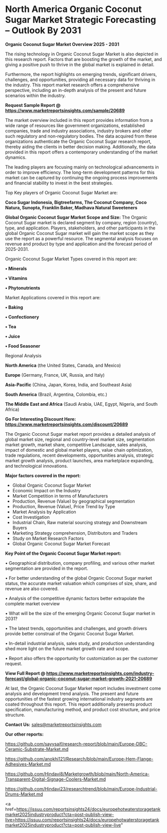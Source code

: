 # North America Organic Coconut Sugar Market Strategic Forecasting – Outlook By 2031

<Strong> Organic Coconut Sugar Market Overview 2025 - 2031</strong>

The rising technology in Organic Coconut Sugar Market is also depicted in this research report. Factors that are boosting the growth of the market, and giving a positive push to thrive in the global market is explained in detail.

Furthermore, the report highlights on emerging trends, significant drivers, challenges, and opportunities, providing all necessary data for thriving in the industry. This report market research offers a comprehensive perspective, including an in-depth analysis of the present and future scenarios within the industry.

<strong>Request Sample Report @ <a href=https://www.marketreportsinsights.com/sample/20689>https://www.marketreportsinsights.com/sample/20689</a></strong>

The market overview included in this report provides information from a wide range of resources like government organizations, established companies, trade and industry associations, industry brokers and other such regulatory and non-regulatory bodies. The data acquired from these organizations authenticate the Organic Coconut Sugar research report, thereby aiding the clients in better decision making. Additionally, the data provided in this report offers a contemporary understanding of the market dynamics.

The leading players are focusing mainly on technological advancements in order to improve efficiency. The long-term development patterns for this market can be captured by continuing the ongoing process improvements and financial stability to invest in the best strategies.

Top Key players of Organic Coconut Sugar Market are:

<strong>Coco Sugar Indonesia, Bigtreefarms, The Coconut Company, Coco Natura, Sunopta, Franklin Baker, Madhava Natural Sweeteners</strong>

<strong><b>Global Organic Coconut Sugar Market Scope and Size:</b></strong>
The Organic Coconut Sugar market is declared segment by company, region (country), type, and application. Players, stakeholders, and other participants in the global Organic Coconut Sugar market will gain the market scope as they use the report as a powerful resource. The segmental analysis focuses on revenue and product by type and application and the forecast period of 2025-2031.

Organic Coconut Sugar Market Types covered in this report are:

<strong>• Minerals

• Vitamins

• Phytonutrients</strong>

Market Applications covered in this report are:

<strong>• Baking

• Confectionery

• Tea

• Juice

• Food Seasoner</strong> 

Regional Analysis

<strong>North America</strong> (the United States, Canada, and Mexico)

<strong>Europe</strong> (Germany, France, UK, Russia, and Italy)

<strong>Asia-Pacific</strong> (China, Japan, Korea, India, and Southeast Asia)

<strong>South America</strong> (Brazil, Argentina, Colombia, etc.)

<strong>The Middle East and Africa</strong> (Saudi Arabia, UAE, Egypt, Nigeria, and South Africa)

<strong>Go For Interesting Discount Here: <a href=https://www.marketreportsinsights.com/discount/20689>https://www.marketreportsinsights.com/discount/20689</a></strong>

The Organic Coconut Sugar market report provides a detailed analysis of global market size, regional and country-level market size, segmentation market growth, market share, competitive Landscape, sales analysis, impact of domestic and global market players, value chain optimization, trade regulations, recent developments, opportunities analysis, strategic market growth analysis, product launches, area marketplace expanding, and technological innovations.

<strong><b>Major factors covered in the report:</b></strong>
<ul>
  <li>Global Organic Coconut Sugar Market </li>
  <li>Economic Impact on the Industry</li>
  <li>Market Competition in terms of Manufacturers</li>
  <li>Production, Revenue (Value) by geographical segmentation</li>
  <li>Production, Revenue (Value), Price Trend by Type</li>
  <li>Market Analysis by Application</li>
  <li>Cost Investigation</li>
  <li>Industrial Chain, Raw material sourcing strategy and Downstream Buyers</li>
  <li>Marketing Strategy comprehension, Distributors and Traders</li>
  <li>Study on Market Research Factors</li>
  <li>Global Organic Coconut Sugar Market Forecast</li>
</ul>

<strong><b>Key Point of the Organic Coconut Sugar Market report:</b></strong>

• Geographical distribution, company profiling, and various other market segmentation are provided in the report.

• For better understanding of the global Organic Coconut Sugar market status, the accurate market valuation which comprises of size, share, and revenue are also covered.

• Analysis of the competitive dynamic factors better extrapolate the complete market overview

• What will be the size of the emerging Organic Coconut Sugar market in 2031?

• The latest trends, opportunities and challenges, and growth drivers provide better construal of the Organic Coconut Sugar Market.

• In-detail industrial analysis, sales study, and production understanding shed more light on the future market growth rate and scope.

• Report also offers the opportunity for customization as per the customer request.

<strong><b>View Full Report @ <a href=https://www.marketreportsinsights.com/industry-forecast/global-organic-coconut-sugar-market-growth-2021-20689>https://www.marketreportsinsights.com/industry-forecast/global-organic-coconut-sugar-market-growth-2021-20689</a></b></strong>


At last, the Organic Coconut Sugar Market report includes investment come analysis and development trend analysis. The present and future opportunities of the fastest growing international industry segments are coated throughout this report. This report additionally presents product specification, manufacturing method, and product cost structure, and price structure.

<strong>Contact Us:</strong>
sales@marketreportsinsights.com

<strong>Our other reports:</strong>

<a href=https://github.com/sayysaif/research-report/blob/main/Europe-DBC-Ceramic-Substrate-Market.md>https://github.com/sayysaif/research-report/blob/main/Europe-DBC-Ceramic-Substrate-Market.md</a>

<a href=https://github.com/anokhi121/Research/blob/main/Europe-Hem-Flange-Adhesives-Market.md>https://github.com/anokhi121/Research/blob/main/Europe-Hem-Flange-Adhesives-Market.md</a>

<a href=https://github.com/Hindavi8/Marketgrowth/blob/main/North-America-Transparent-Digital-Signage-Coolers-Market.md>https://github.com/Hindavi8/Marketgrowth/blob/main/North-America-Transparent-Digital-Signage-Coolers-Market.md</a>

<a href=https://github.com/Hindavi23/researchtrend/blob/main/Europe-Industrial-Drums-Market.md>https://github.com/Hindavi23/researchtrend/blob/main/Europe-Industrial-Drums-Market.md</a>

<a href=https://issuu.com/reportsinsights24/docs/europehotwaterstoragetankmarket2025industryproduct?cta=post-publish-view-live>https://issuu.com/reportsinsights24/docs/europehotwaterstoragetankmarket2025industryproduct?cta=post-publish-view-live</a>"
